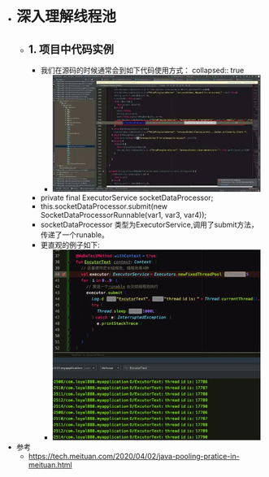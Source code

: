 - # 深入理解线程池
	- ## 1. 项目中代码实例
		- 我们在源码的时候通常会到如下代码使用方式：
		  collapsed:: true
			- ![image.png](../assets/image_1684420555409_0.png)
		- private final ExecutorService socketDataProcessor;
		- this.socketDataProcessor.submit(new SocketDataProcessorRunnable(var1, var3, var4));
		- socketDataProcessor 类型为ExecutorService,调用了submit方法，传递了一个runable。
		- 更直观的例子如下:
			- ![image.png](../assets/image_1684420592468_0.png)
- 参考
	- https://tech.meituan.com/2020/04/02/java-pooling-pratice-in-meituan.html